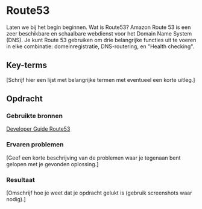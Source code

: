 # Route53
Laten we bij het begin beginnen. Wat is Route53? 
Amazon Route 53 is een zeer beschikbare en schaalbare webdienst voor het Domain Name System (DNS). Je kunt Route 53 gebruiken om drie belangrijke functies uit te voeren in elke combinatie: domeinregistratie, DNS-routering, en "Health checking". 
## Key-terms
[Schrijf hier een lijst met belangrijke termen met eventueel een korte uitleg.]

## Opdracht
### Gebruikte bronnen
[Developer Guide Route53](https://docs.aws.amazon.com/Route53/latest/DeveloperGuide/Welcome.html)

### Ervaren problemen
[Geef een korte beschrijving van de problemen waar je tegenaan bent gelopen met je gevonden oplossing.]

### Resultaat
[Omschrijf hoe je weet dat je opdracht gelukt is (gebruik screenshots waar nodig).]
